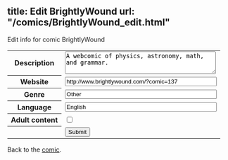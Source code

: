 title: Edit BrightlyWound
url: "/comics/BrightlyWound_edit.html"
---
Edit info for comic BrightlyWound

<form name="comic" action="http://gaepostmail.appspot.com/comic/" method="post">
<table class="comicinfo">
<tr>
<th>Description</th><td><textarea name="description" cols="40" rows="3">A webcomic of physics, astronomy, math, and grammar.</textarea></td>
</tr>
<tr>
<th>Website</th><td><input type="text" name="url" value="http://www.brightlywound.com/?comic=137" size="40"/></td>
</tr>
<tr>
<th>Genre</th><td><input type="text" name="genre" value="Other" size="40"/></td>
</tr>
<tr>
<th>Language</th><td><input type="text" name="language" value="English" size="40"/></td>
</tr>
<tr>
<th>Adult content</th><td><input type="checkbox" name="adult" value="adult" /></td>
</tr>
<tr>
<th></th><td>
<input type="hidden" name="comic" value="BrightlyWound" />
<input type="submit" name="submit" value="Submit" />
</td>
</tr>
</table>
</form>

Back to the [comic](BrightlyWound.html).
